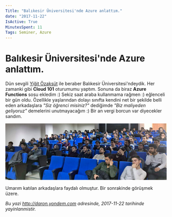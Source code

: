 ```yaml
---
Title: "Balıkesir Üniversitesi'nde Azure anlattım."
date: "2017-11-22"
IsActive: True
MinutesSpent: 11
Tags: Seminer, Azure
---
```

# Balıkesir Üniversitesi'nde Azure anlattım.

Dün sevgili [Yiğit Özaksüt](https://twitter.com/ozaksuty) ile beraber Balıkesir Üniversitesi'ndeydik. Her zamanki gibi **Cloud 101** oturumumu yaptım. Sonuna da biraz **Azure Functions** sosu ekledim :) Sekiz saat araba kullanmama rağmen :) eğlenceli bir gün oldu. Özellikle yaşlarından dolayı sınıfta kendini net bir şekilde belli eden arkadaşlara *"Siz öğrenci misiniz?"* dediğimde *"Biz maliyeden geliyoruz"* demelerini unutmayacağım :) Bir an vergi borcun var diyecekler sandım.

![Balıkesir Üniversitesi Cloud 101 Oturumum](media/Balikesir-Universitesi-Cloud-101/photo_2017-11-27_12-13-54.jpg)

Umarım katılan arkadaşlara faydalı olmuştur. Bir sonrakinde görüşmek üzere. 


*Bu yazi http://daron.yondem.com adresinde, 2017-11-22 tarihinde yayinlanmistir.*
